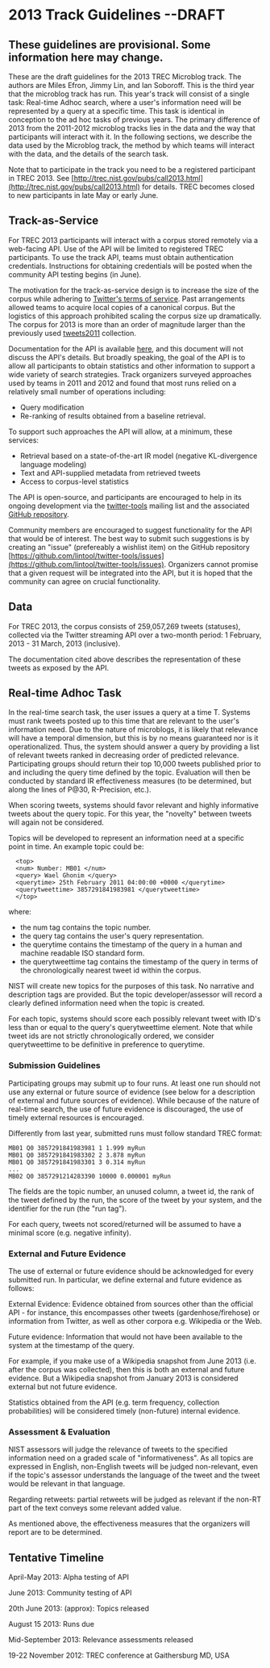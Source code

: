 # 2013 Track Guidelines --DRAFT

## These guidelines are provisional.  Some information here may change.

These are the draft guidelines for the 2013 TREC Microblog track. The authors are Miles Efron, Jimmy Lin, and Ian Soboroff. This is the third year that the microblog track has run. This year's track will consist of a single task: Real-time Adhoc search, where a user's information need will be represented by a query at a specific time. This task is identical in conception to the ad hoc tasks of previous years.  The primary difference of 2013 from the 2011-2012 microblog tracks lies in the data and the way that participants will interact with it.  In the following sections, we describe the data used by the Microblog track, the method by which teams will interact with the data, and the details of the search task.

Note that to participate in the track you need to be a registered participant in TREC 2013.  See [http://trec.nist.gov/pubs/call2013.html](http://trec.nist.gov/pubs/call2013.html) for details.  TREC becomes closed to new participants in late May or early June.

## Track-as-Service
For TREC 2013 participants will interact with a corpus stored remotely via a web-facing API.  Use of the API will be limited to registered TREC participants.  To use the track API, teams must obtain authentication credentials.  Instructions for obtaining credentials will be posted when the community API testing begins (in June).  

The motivation for the track-as-service design is to increase the size of the corpus while adhering to [Twitter's terms of service](https://twitter.com/tos). Past arrangements allowed teams to acquire local copies of a canonical corpus.  But the logistics of this approach prohibited scaling the corpus size up dramatically.  The corpus for 2013 is more than an order of magnitude larger than the previously used [tweets2011](http://trec.nist.gov/data/tweets/) collection. 

Documentation for the API is available [here](https://github.com/lintool/twitter-tools/wiki/TREC-2013-API-Specifications), and this document will not discuss the API's details.  But broadly speaking, the goal of the API is to allow all participants to obtain statistics and other information to support a wide variety of search strategies.  Track organizers surveyed approaches used by teams in 2011 and 2012 and found that most runs relied on a relatively small number of operations including:

+	Query modification
+	Re-ranking of results obtained from a baseline retrieval.

To support such approaches the API will allow, at a minimum, these services:

+	Retrieval based on a state-of-the-art IR model (negative KL-divergence language modeling)
+	Text and API-supplied metadata from retrieved tweets
+	Access to corpus-level statistics

The API is open-source, and participants are encouraged to help in its ongoing development via the [twitter-tools](https://groups.google.com/forum/?fromgroups#!forum/trec-twitter-tools) mailing list and the associated [GitHub repository](https://github.com/lintool/twitter-tools). 

Community members are encouraged to suggest functionality for the API that would be of interest.  The best way to submit such suggestions is by creating an "issue" (prefereably a wishlist item) on the GitHub repository [https://github.com/lintool/twitter-tools/issues](https://github.com/lintool/twitter-tools/issues).  Organizers cannot promise that a given request will be integrated into the API, but it is hoped that the community can agree on crucial functionality.


## Data
For TREC 2013, the corpus consists of 259,057,269 tweets (statuses), collected via the Twitter streaming API over a two-month period: 1 February, 2013 - 31 March, 2013 (inclusive).  

The documentation cited above describes the representation of these tweets as exposed by the API.


## Real-time Adhoc Task

In the real-time search task, the user issues a query at a time T.  Systems must rank tweets posted up to this time that are relevant to the user's information need.  Due to the nature of microblogs, it is likely that relevance will have a temporal dimension, but this is by no means guaranteed nor is it operationalized.  Thus, the system should answer a query by providing a list of relevant tweets ranked in decreasing order of predicted relevance. Participating groups should return their top 10,000 tweets published prior to and including the query time defined by the topic. Evaluation will then be conducted by standard IR effectiveness measures (to be determined, but along the lines of P@30, R-Precision, etc.).

When scoring tweets, systems should favor relevant and highly informative tweets about the query topic. For this year, the "novelty" between tweets will again not be considered.  

Topics will be developed to represent an information need at a specific point in time. An example topic could be:  

```
  <top>  
  <num> Number: MB01 </num>  
  <query> Wael Ghonim </query>  
  <querytime> 25th February 2011 04:00:00 +0000 </querytime>  
  <querytweettime> 3857291841983981 </querytweettime>  
  </top> 
```
where:

+ the num tag contains the topic number.
+ the query tag contains the user's query representation.
+ the querytime contains the timestamp of the query in a human and machine readable ISO standard form.
+ the querytweettime tag contains the timestamp of the query in terms of the chronologically nearest tweet id within the corpus.
 
NIST will create new topics for the purposes of this task. No narrative and description tags are provided.  But the topic developer/assessor will record a clearly defined information need  when the topic is created. 

For each topic, systems should score each possibly relevant tweet with ID's less than or equal to the query's querytweettime element. Note that while tweet ids are not strictly chronologically ordered, we consider querytweettime to be definitive in preference to querytime.


### Submission Guidelines

Participating groups may submit up to four runs. At least one run should not use any external or future source of evidence (see below for a description of external and future sources of evidence). While because of the nature of real-time search, the use of future evidence is discouraged, the use of timely external resources is encouraged. 

Differently from last year, submitted runs must follow standard TREC format:  
``` 
MB01 Q0 3857291841983981 1 1.999 myRun  
MB01 Q0 3857291841983302 2 3.878 myRun  
MB01 Q0 3857291841983301 3 0.314 myRun  
...  
MB02 Q0 3857291214283390 10000 0.000001 myRun  
```

The fields are the topic number, an unused column, a tweet id, the rank of the tweet defined by the run, the score of the tweet by your system, and the identifier for the run (the "run tag"). 

For each query, tweets not scored/returned will be assumed to have a minimal score (e.g. negative infinity). 


### External and Future Evidence

The use of external or future evidence should be acknowledged for every submitted run. In particular, we define external and future evidence as follows:

External Evidence: Evidence obtained from sources other than the official API - for instance, this encompasses other tweets (gardenhose/firehose) or information from Twitter, as well as other corpora e.g. Wikipedia or the Web.

Future evidence: Information that would not have been available to the system at the timestamp of the query.  

For example, if you make use of a Wikipedia snapshot from June 2013 (i.e. after the corpus was collected), then this is both an external and future evidence.  But a Wikipedia snapshot from January 2013 is considered external but not future evidence.

Statistics obtained from the API (e.g. term frequency, collection probabilities) will be considered timely (non-future) internal evidence.


### Assessment & Evaluation

NIST assessors will judge the relevance of tweets to the specified information need on a graded scale of "informativeness". As all topics are expressed in English, non-English tweets will be judged non-relevant, even if the topic's assessor understands the language of the tweet and the tweet would be relevant in that language. 

Regarding retweets: partial retweets will be judged as relevant if the non-RT part of the text conveys some relevant added value. 

As mentioned above, the effectiveness measures that the organizers will report are to be determined.


## Tentative Timeline
April-May 2013: Alpha testing of API 

June 2013:      Community testing of API

20th June 2013: (approx): Topics released

August 15 2013: Runs due

Mid-September 2013: Relevance assessments released

19-22 November 2012: TREC conference at Gaithersburg MD, USA